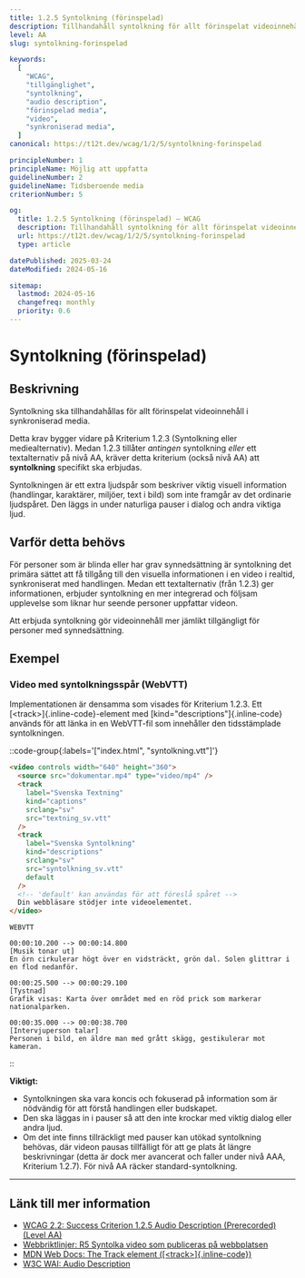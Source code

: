 ```yaml
---
title: 1.2.5 Syntolkning (förinspelad)
description: Tillhandahåll syntolkning för allt förinspelat videoinnehåll i synkroniserad media.
level: AA
slug: syntolkning-forinspelad

keywords:
  [
    "WCAG",
    "tillgänglighet",
    "syntolkning",
    "audio description",
    "förinspelad media",
    "video",
    "synkroniserad media",
  ]
canonical: https://t12t.dev/wcag/1/2/5/syntolkning-forinspelad

principleNumber: 1
principleName: Möjlig att uppfatta
guidelineNumber: 2
guidelineName: Tidsberoende media
criterionNumber: 5

og:
  title: 1.2.5 Syntolkning (förinspelad) – WCAG
  description: Tillhandahåll syntolkning för allt förinspelat videoinnehåll i synkroniserad media.
  url: https://t12t.dev/wcag/1/2/5/syntolkning-forinspelad
  type: article

datePublished: 2025-03-24
dateModified: 2024-05-16

sitemap:
  lastmod: 2024-05-16
  changefreq: monthly
  priority: 0.6
---
```


# Syntolkning (förinspelad)

## Beskrivning

Syntolkning ska tillhandahållas för allt förinspelat videoinnehåll i synkroniserad media.

Detta krav bygger vidare på Kriterium 1.2.3 (Syntolkning eller mediealternativ). Medan 1.2.3 tillåter _antingen_ syntolkning _eller_ ett textalternativ på nivå AA, kräver detta kriterium (också nivå AA) att **syntolkning** specifikt ska erbjudas.

Syntolkningen är ett extra ljudspår som beskriver viktig visuell information (handlingar, karaktärer, miljöer, text i bild) som inte framgår av det ordinarie ljudspåret. Den läggs in under naturliga pauser i dialog och andra viktiga ljud.

## Varför detta behövs

För personer som är blinda eller har grav synnedsättning är syntolkning det primära sättet att få tillgång till den visuella informationen i en video i realtid, synkroniserat med handlingen. Medan ett textalternativ (från 1.2.3) ger informationen, erbjuder syntolkning en mer integrerad och följsam upplevelse som liknar hur seende personer uppfattar videon.

Att erbjuda syntolkning gör videoinnehåll mer jämlikt tillgängligt för personer med synnedsättning.

## Exempel

### Video med syntolkningsspår (WebVTT)

Implementationen är densamma som visades för Kriterium 1.2.3. Ett [\<track\>]{.inline-code}-element med [kind="descriptions"]{.inline-code} används för att länka in en WebVTT-fil som innehåller den tidsstämplade syntolkningen.

::code-group{:labels='["index.html", "syntolkning.vtt"]'}

```html {4-8} showLineNumbers
<video controls width="640" height="360">
  <source src="dokumentar.mp4" type="video/mp4" />
  <track
    label="Svenska Textning"
    kind="captions"
    srclang="sv"
    src="textning_sv.vtt"
  />
  <track
    label="Svenska Syntolkning"
    kind="descriptions"
    srclang="sv"
    src="syntolkning_sv.vtt"
    default
  />
  <!-- 'default' kan användas för att föreslå spåret -->
  Din webbläsare stödjer inte videoelementet.
</video>
```

```vtt [kind="descriptions"] showLineNumbers
WEBVTT

00:00:10.200 --> 00:00:14.800
[Musik tonar ut]
En örn cirkulerar högt över en vidsträckt, grön dal. Solen glittrar i en flod nedanför.

00:00:25.500 --> 00:00:29.100
[Tystnad]
Grafik visas: Karta över området med en röd prick som markerar nationalparken.

00:00:35.000 --> 00:00:38.700
[Intervjuperson talar]
Personen i bild, en äldre man med grått skägg, gestikulerar mot kameran.
```

::

**Viktigt:**

- Syntolkningen ska vara koncis och fokuserad på information som är nödvändig för att förstå handlingen eller budskapet.
- Den ska läggas in i pauser så att den inte krockar med viktig dialog eller andra ljud.
- Om det inte finns tillräckligt med pauser kan utökad syntolkning behövas, där videon pausas tillfälligt för att ge plats åt längre beskrivningar (detta är dock mer avancerat och faller under nivå AAA, Kriterium 1.2.7). För nivå AA räcker standard-syntolkning.

---

## Länk till mer information

- [WCAG 2.2: Success Criterion 1.2.5 Audio Description (Prerecorded) (Level AA)](https://www.w3.org/WAI/WCAG22/Understanding/audio-description-prerecorded.html)
- [Webbriktlinjer: R5 Syntolka video som publiceras på webbplatsen](https://www.digg.se/webbriktlinjer/alla-webbriktlinjer/syntolka-video-som-publiceras-pa-webbplatsen)
- [MDN Web Docs: The Track element ([\<track\>]{.inline-code})](https://developer.mozilla.org/en-US/docs/Web/HTML/Element/track)
- [W3C WAI: Audio Description](https://www.w3.org/WAI/media/av/description/)

